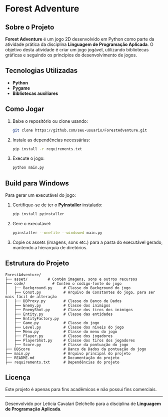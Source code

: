 # Forest Adventure

## Sobre o Projeto

**Forest Adventure** é um jogo 2D desenvolvido em Python como parte da atividade prática da disciplina **Linguagem de Programação Aplicada**. O objetivo desta atividade é criar um jogo jogável, utilizando bibliotecas gráficas e seguindo os princípios do desenvolvimento de jogos.

## Tecnologias Utilizadas

- **Python**
- **Pygame** 
- **Bibliotecas auxiliares**

## Como Jogar

1. Baixe o repositório ou clone usando:
   ```sh
   git clone https://github.com/seu-usuario/ForestAdventure.git
   ```
2. Instale as dependências necessárias:
   ```sh
   pip install -r requirements.txt
   ```
3. Execute o jogo:
   ```sh
   python main.py
   ```

## Build para Windows

Para gerar um executável do jogo:

1. Certifique-se de ter o **PyInstaller** instalado:
   ```sh
   pip install pyinstaller
   ```
2. Gere o executável:
   ```sh
   pyinstaller --onefile --windowed main.py
   ```
3. Copie os assets (imagens, sons etc.) para a pasta do executável gerado, mantendo a hierarquia de diretórios.

## Estrutura do Projeto

```
ForestAdventure/
├── asset/         # Contém imagens, sons e outros recursos
├── code/            # Contém o código-fonte do jogo
│   ├── Background.py     # Classe do Background do jogo
│   ├── Const.py          # Arquivo de Constantes do jogo, para ser mais fácil de alteração
│   ├── DBProxy.py        # Classe do Banco de Dados
│   ├── Enemy.py          # Classe dos inimigos
│   ├── EnemyShot.py      # Classe dos tiros dos inimigos
│   ├── Entity.py         # Classe das entidades
│   ├── EntityFactory.py  
│   ├── Game.py           # Classe do jogo
│   ├── Level.py          # Classe dos níveis do jogo
│   ├── Menu.py           # Classe do menu do jogo
│   ├── Player.py         # Classe dos jogadores
│   ├── PlayerShot.py     # Classe dos tiros dos jogadores
│   ├── Score.py          # Classe da pontuação do jogo
├── DBScore               # Banco de Dados da pontuação do jogo
├── main.py               # Arquivo principal do projeto
├── README.md             # Documentação do projeto
├── requirements.txt      # Dependências do projeto

```

## Licença

Este projeto é apenas para fins acadêmicos e não possui fins comerciais.

---

Desenvolvido por Leticia Cavalari Delchello para a disciplina de **Linguagem de Programação Aplicada**.


